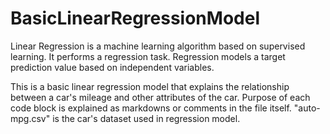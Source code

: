 # BasicLinearRegressionModel
Linear Regression is a machine learning algorithm based on supervised learning. It performs a regression task. Regression models a target prediction value based on independent variables.

This is a basic linear regression model that explains the relationship between a car's mileage and other attributes of the car.
Purpose of each code block is explained as markdowns or comments in the file itself. 
"auto-mpg.csv" is the car's dataset used in regression model.
